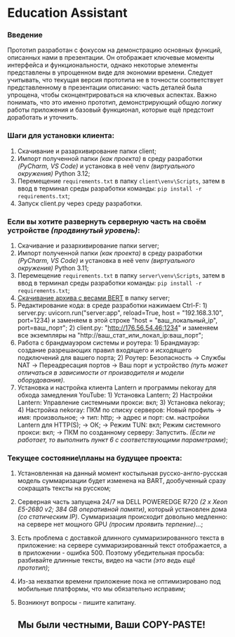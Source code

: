 # Education Assistant
### Введение
Прототип разработан с фокусом на демонстрацию основных функций, описанных нами в презентации. Он отображает ключевые моменты интерфейса и функциональности, однако некоторые элементы представлены в упрощенном виде для экономии времени. Следует учитывать, что текущая версия прототипа не в точности соответствует представленному в презентации описанию: часть деталей была упрощена, чтобы сконцентрироваться на ключевых аспектах. Важно понимать, что это именно прототип, демонстрирующий общую логику работы приложения и базовый функционал, которые ещё предстоит доработать и уточнить.

### Шаги для установки клиента:
1. Скачивание и разархивирование папки client;
2. Импорт полученной папки *(как проекта)* в среду разработки *(PyCharm, VS Code)* и установка в неё venv *(виртуального окружения)* Python 3.12;
3. Перемещение `requirements.txt` в папку `client\venv\Scripts`, затем в ввод в терминал среды разработки команды: `pip install -r requirements.txt`;
4. Запуск client.py через среду разработки.

### Если вы хотите развернуть серверную часть на своём устройстве *(продвинутый уровень)*:
1. Скачивание и разархивирование папки server;
2. Импорт полученной папки *(как проекта)* в среду разработки *(PyCharm, VS Code)* и установка в неё venv *(виртуального окружения)* Python 3.11;
3. Перемещение `requirements.txt` в папку `server\venv\Scripts`, затем в ввод в терминал среды разработки команды: `pip install -r requirements.txt`;
4. [Скачивание архива с весами BERT](https://drive.google.com/file/d/190dLqhRjqgNJLKBqz0OxQ3TzxSm5Qbfx) в папку server;
5. Редактирование кода: в среде разработки нажимаем Ctrl-F: 1) server.py: uvicorn.run("server:app", reload=True, host = "192.168.3.10", port=1234) и заменяем в этой строке "host = "ваш_локальный_ip", port=ваш_порт";
                                                            2) client.py: "http://176.56.54.46:1234" и заменяем все экземпляры на "http://ваш_стат_или_локал_ip:ваш_порт";
6. Работа с брандмауэром системы и роутера: 1) Брандмауэр: создание разрешающих правил входящего и исходящего подключений для вашего порта;
                                            2) Роутер: Безопасность -> Службы NAT -> Переадресация портов -> Ваш порт и устройство *(путь может отличаться в зависимости от производителя и модели оборудования)*.
7. Установка и настройка клиента Lantern и программы nekoray для обхода замедления YouTube: 1) Установка Lantern;
                                                                                            2) Настройки Lantern: Управление системными прокси: вкл;
                                                                                            3) Установка nekoray;
                                                                                            4) Настройка nekoray: ПКМ по списку серверов: Новый профиль -> имя: произвольное; -> тип: http; -> адрес и порт: см. настройки Lantern для HTTP(S); -> ОК;
                                                                                            -> Режим TUN: вкл; Режим системного прокси: вкл; -> ПКМ по созданному серверу: Запустить. *(Если не работает, то выполнить пункт 6 с соответствующими параметрами)*;

### Текущее состояние\планы на будущее проекта: 
1. Установленная на данный момент костыльная русско-англо-русская модель суммаризации будет изменена на BART, дообученный сразу сокращать тексты на русском;
2. Серверная часть запущена 24/7 на DELL POWEREDGE R720 *(2 x Xeon E5-2680 v2; 384 GB оперативной памяти)*, который установлен дома *(со статическим IP)*. Cуммаризация происходит довольно медленно: на сервере нет мощного GPU *(просим проявить терпение)*...;
3. Есть проблема с доставкой длинного суммаризированного текста в приложение: на сервере суммаризированный текст отображается, а в приложении - ошибка 500. Поэтому убедительная просьба: разбивайте длинные тексты, видео на части *(это ведь ещё прототип)*;
4. Из-за нехватки времени приложение пока не оптимизировано под мобильные платформы, что мы обязательно исправим;
5. Возникнут вопросы - пишите капитану.

     ## Мы были честными, Ваши COPY-PASTE!
